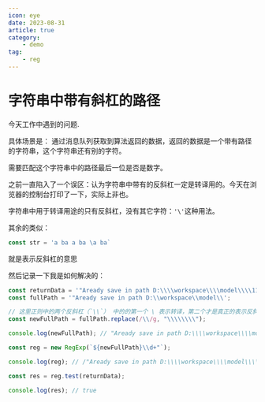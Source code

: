 ```yaml
---
icon: eye
date: 2023-08-31
article: true
category:
    - demo
tag:
    - reg
---
```


# 字符串中带有斜杠的路径

今天工作中遇到的问题.

具体场景是：
通过消息队列获取到算法返回的数据，返回的数据是一个带有路径的字符串，这个字符串还有别的字符。

需要匹配这个字符串中的路径最后一位是否是数字。

之前一直陷入了一个误区：认为字符串中带有的反斜杠一定是转译用的。今天在浏览器的控制台打印了一下，实际上非也。

字符串中用于转译用途的只有反斜杠，没有其它字符：`'\'`这种用法。

其余的类似：

```js
const str = 'a ba a ba \a ba`
```

就是表示反斜杠的意思

然后记录一下我是如何解决的：

```js
const returnData = '"Aready save in path D:\\\\workspace\\\\model\\\\1123"';
const fullPath = '"Aready save in path D:\\workspace\\model\\';

// 这里正则中的两个反斜杠（`\\`） 中的的第一个 \ 表示转译，第二个才是真正的表示反斜杠
const newFullPath = fullPath.replace(/\\/g, "\\\\\\\\");

console.log(newFullPath); // "Aready save in path D:\\\\workspace\\\\model\\\\

const reg = new RegExp(`${newFullPath}\\d+"`);

console.log(reg); // /"Aready save in path D:\\\\workspace\\\\model\\\\\d+"/

const res = reg.test(returnData);

console.log(res); // true
```
